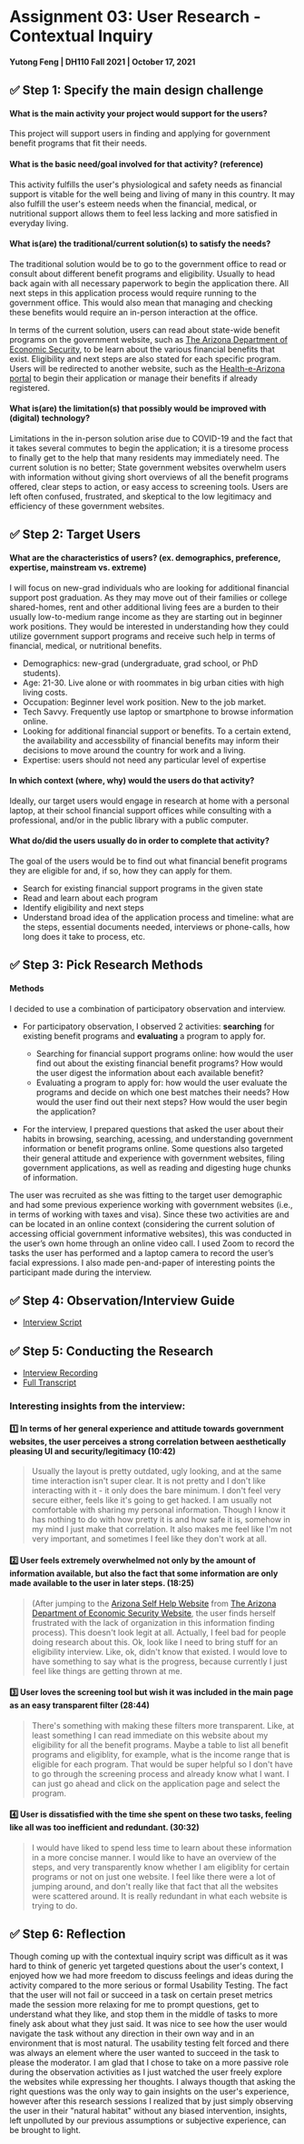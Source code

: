 # Assignment 03: User Research - Contextual Inquiry

#### Yutong Feng | DH110 Fall 2021 | October 17, 2021

## :white_check_mark: Step 1: Specify the main design challenge

#### What is the main activity your project would support for the users?
This project will support users in finding and applying for government benefit programs that fit their needs.

#### What is the basic need/goal involved for that activity? (reference)
This activity fulfills the user's physiological and safety needs as financial support is vitable for the well being and living of many in this country. It may also fulfill the user's esteem needs when the financial, medical, or nutritional support allows them to feel less lacking and more satisfied in everyday living. 

#### What is(are) the traditional/current solution(s) to satisfy the needs?
The traditional solution would be to go to the government office to read or consult about different benefit programs and eligibility. Usually to head back again with all necessary paperwork to begin the application there. All next steps in this application process would require running to the government office. This would also mean that managing and checking these benefits would require an in-person interaction at the office.

In terms of the current solution, users can read about state-wide benefit programs on the government website, such as [The Arizona Department of Economic Security](https://des.az.gov/), to be learn about the various financial benefits that exist. Eligibility and next steps are also stated for each specific program. Users will be redirected to another website, such as the [Health-e-Arizona portal](https://www.healthearizonaplus.gov/Login/Default) to begin their application or manage their benefits if already registered. 

#### What is(are) the limitation(s) that possibly would be improved with (digital) technology?
Limitations in the in-person solution arise due to COVID-19 and the fact that it takes several commutes to begin the application; it is a tiresome process to finally get to the help that many residents may immediately need. The current solution is no better; State government websites overwhelm users with information without giving short overviews of all the benefit programs offered, clear steps to action, or easy access to screening tools. Users are left often confused, frustrated, and skeptical to the low legitimacy and efficiency of these government websites. 

## :white_check_mark: Step 2: Target Users

#### What are the characteristics of users? (ex. demographics, preference, expertise, mainstream vs. extreme) 
I will focus on new-grad individuals who are looking for additional financial support post graduation. As they may move out of their families or college shared-homes, rent and other additional living fees are a burden to their usually low-to-medium range income as they are starting out in beginner work positions. They would be interested in understanding how they could utilize government support programs and receive such help in terms of financial, medical, or nutritional benefits. 
 * Demographics: new-grad (undergraduate, grad school, or PhD students). 
 * Age: 21-30. Live alone or with roommates in big urban cities with high living costs. 
 * Occupation: Beginner level work position. New to the job market.
 * Tech Savvy. Frequently use laptop or smartphone to browse information online.
 * Looking for additional financial support or benefits. To a certain extend, the availability and accessbility of financial benefits may inform their decisions to move around the country for work and a living.
 * Expertise: users should not need any particular level of expertise

#### In which context (where, why) would the users do that activity? 
Ideally, our target users would engage in research at home with a personal laptop, at their school financial support offices while consulting with a professional, and/or in the public library with a public computer.

#### What do/did the users usually do in order to complete that activity? 
The goal of the users would be to find out what financial benefit programs they are eligible for and, if so, how they can apply for them.
 * Search for existing financial support programs in the given state
 * Read and learn about each program
 * Identify eligibility and next steps
 * Understand broad idea of the application process and timeline: what are the steps, essential documents needed, interviews or phone-calls, how long does it take to process, etc.

## :white_check_mark: Step 3: Pick Research Methods
#### Methods
I decided to use a combination of participatory observation and interview.
 * For participatory observation, I observed 2 activities: **searching** for existing benefit programs and **evaluating** a program to apply for. 
   * Searching for financial support programs online: how would the user find out about the existing financial benefit programs? How would the user digest the information about each available benefit?
   * Evaluating a program to apply for: how would the user evaluate the programs and decide on which one best matches their needs? How would the user find out their next steps? How would the user begin the application?

 * For the interview, I prepared questions that asked the user about their habits in browsing, searching, acessing, and understanding government information or benefit programs online. Some questions also targeted their general attitude and experience with government websites, filing government applications, as well as reading and digesting huge chunks of information.

The user was recruited as she was fitting to the target user demographic and had some previous experience working with government websites (i.e., in terms of working with taxes and visa). Since these two activities are and can be located in an online context (considering the current solution of accessing official government informative websites), this was conducted in the user’s own home through an online video call. I used Zoom to record the tasks the user has performed and a laptop camera to record the user’s facial expressions. I also made pen-and-paper of interesting points the participant made during the interview.


## :white_check_mark: Step 4: Observation/Interview Guide
 * [Interview Script](https://docs.google.com/document/d/1r5eKP1WXalmIEyluIvUH4Xd-ULg2osDzWpJLeRwhZiY/edit?usp=sharing)

## :white_check_mark: Step 5: Conducting the Research
 * [Interview Recording](https://drive.google.com/file/d/1Ea2lf7KfFFBBlSAgAVyF-PVUbBFhF7aO/view?usp=sharing)
 * [Full Transcript](https://docs.google.com/document/d/1SLJVmYOoL1fhyDXVWTNO9fGIPA--YuiqC6itnEltJCo/edit)

### Interesting insights from the interview:
#### 1️⃣ In terms of her general experience and attitude towards government websites, the user perceives a strong correlation between aesthetically pleasing UI and security/legitimacy (10:42)
 > Usually the layout is pretty outdated, ugly looking, and at the same time interaction isn't super clear. It is not pretty and I don't like interacting with it - it only does the bare minimum. I don't feel very secure either, feels like it's going to get hacked. I am usually not comfortable with sharing my personal information. Though I know it has nothing to do with how pretty it is and how safe it is, somehow in my mind I just make that correlation. It also makes me feel like I'm not very important, and sometimes I feel like they don't work at all. 

#### 2️⃣ User feels extremely overwhelmed not only by the amount of information available, but also the fact that some information are only made available to the user in later steps. (18:25)
 > (After jumping to the [Arizona Self Help Website](arizonaselfhelp.org) from [The Arizona Department of Economic Security Website](https://des.az.gov/), the user finds herself frustrated with the lack of organization in this information finding process). This doesn't look legit at all. Actually, I feel bad for people doing research about this. Ok, look like I need to bring stuff for an eligibility interview. Like, ok, didn't know that existed. I would love to have something to say what is the progress, because currently I just feel like things are getting thrown at me. 

#### 3️⃣ User loves the screening tool but wish it was included in the main page as an easy transparent filter (28:44)
 > There's something with making these filters more transparent. Like, at least something I can read immediate on this website about my eligibility for all the benefit programs. Maybe a table to list all benefit programs and eligiblity, for example, what is the income range that is eligible for each program. That would be super helpful so I don't have to go through the screening process and already know what I want. I can just go ahead and click on the application page and select the program. 

#### 4️⃣ User is dissatisfied with the time she spent on these two tasks, feeling like all was too inefficient and redundant. (30:32)
 > I would have liked to spend less time to learn about these information in a more concise manner. I would like to have an overview of the steps, and very transparently know whether I am eligiblity for certain programs or not on just one website. I feel like there were a lot of jumping around, and don't really like that fact that all the websites were scattered around. It is really redundant in what each website is trying to do. 

## :white_check_mark: Step 6: Reflection
Though coming up with the contextual inquiry script was difficult as it was hard to think of generic yet targeted questions about the user's context, I enjoyed how we had more freedom to discuss feelings and ideas during the activity compared to the more serious or formal Usability Testing. The fact that the user will not fail or succeed in a task on certain preset metrics made the session more relaxing for me to prompt questions, get to understand what they like, and stop them in the middle of tasks to more finely ask about what they just said. It was nice to see how the user would navigate the task without any direction in their own way and in an environment that is most natural. The usability testing felt forced and there was always an element where the user wanted to succeed in the task to please the moderator. I am glad that I chose to take on a more passive role during the observation activities as I just watched the user freely explore the websites while expressing her thoughts. I always thougth that asking the right questions was the only way to gain insights on the user's experience, however after this research sessions I realized that by just simply observing the user in their "natural habitat" without any biased intervention, insights, left unpolluted by our previous assumptions or subjective experience, can be brought to light. 
